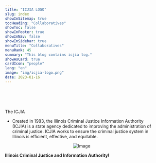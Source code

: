 ```yaml
---
title: "ICJIA LOGO"
slug: index
showInSitemap: true
tocHeading: "Collaboratives"
showToc: false
showInFooter: true
showInNav: false
showInSidebar: true
menuTitle: "Collaboratives"
menuRank: 45
summary: "This blog contains icjia log."
showAsCard: true
cardIcon: "people"
lang: "en"
image: "img/icjia-logo.png"
date: 2023-01-16
---
```

<br />
<br />
<br />
<br />
The ICJIA 


- Created in 1983, the Illinois Criminal Justice Information Authority (ICJIA) is a state agency dedicated to improving the administration of criminal justice. ICJIA works to ensure the criminal justice system in Illinois is efficient, effective, and equitable.

<div class="article-figure" align="center">


![Image](/img/icjia-logo.png)
</div>



**Illinois Criminal Justice and Information Authority!**




